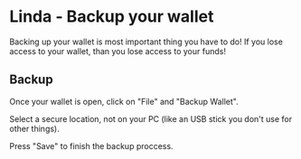 # Linda - Backup your wallet
Backing up your wallet is most important thing you have to do! If you lose access to your wallet, than you lose access to your funds!
## Backup
Once your wallet is open, click on "File" and "Backup Wallet". 

Select a secure location, not on your PC (like an USB stick you don't use for other things). 

Press "Save" to finish the backup proccess.
